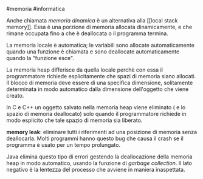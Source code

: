 #memoria #informatica 

Anche chiamata _memoria dinamica_ è un alternativa alla [[local stack memory]]. Essa è una porzione di memoria allocata dinamicamente, e che rimane occupata fino a che è deallocata o il programma termina.

La memoria locale è automatica; le variabili sono allocate automaticamente quando una funzione è chiamata e sono deallocate automaticamente quando la "funzione esce".

La memoria heap differisce da quella locale perchè con essa il programmatore richiede esplicitamente che spazi di memoria siano allocati. Il blocco di memoria deve essere di una specifica dimensione, solitamente determinata in modo automatico dalla dimensione dell'oggetto che viene creato.

In C e C++ un oggetto salvato nella memoria heap viene eliminato ( e lo spazio di memoria deallocato) solo quando il programmatore richiede in modo esplicito che tale spazio di memoria sia liberato.

**memory leak**: eliminare tutti i riferimenti ad una posizione di memoria senza deallocarla. Molti programmi hanno questo bug che causa il crash se il programma è usato per un tempo prolungato.

Java elimina questo tipo di errori gestendo la deallocazione della memoria heap in modo automatico, usando la funzione di _garbage collection_. Il lato negativo è la lentezza del processo che avviene in maniera inaspettata.